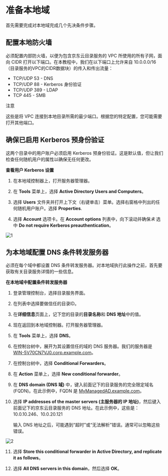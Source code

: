 # 准备本地域

首先需要完成对本地域完成几个先决条件步骤。

## 配置本地防火墙

必须配置内部防火墙，以便为包含京东云目录服务的 VPC 所使用的所有子网，面向 CIDR 打开以下端口。在本教程中，我们在以下端口上允许来自 10.0.0.0/16（目录服务的VPC的CIDR数据块）的传入和传出流量：

- TCP/UDP 53 - DNS
- TCP/UDP 88 - Kerberos 身份验证
- TCP/UDP 389 - LDAP
- TCP 445 - SMB

注意

这些是将 VPC 连接到本地目录所需的最少端口。根据您的特定配置，您可能需要打开其他端口。

## 确保已启用 Kerberos 预身份验证

这两个目录中的用户账户必须启用 Kerberos 预身份验证。这是默认值，但让我们检查任何随机用户的属性以确保无任何更改。

**查看用户 Kerberos 设置**

1. 在本地域控制器上，打开服务器管理器。

2. 在 **Tools** 菜单上，选择 **Active Directory Users and Computers**。

3. 选择 **Users** 文件夹并打开上下文（右键单击）菜单。选择右窗格中列出的任何随机用户账户。选择 **Properties**.

4. 选择 **Account** 选项卡。在 **Account options** 列表中，向下滚动并确保*未* 选中 **Do not require Kerberos preauthentication**。

![1](https://github.com/jdcloudcom/cn/blob/joytaobao-ad-20181122/image/DirectoryService/Local-AD-Prepartion-1.png)

## 为本地域配置 DNS 条件转发服务器

必须在每个域中都设置 DNS 条件转发服务器。对本地域执行此操作之前，首先要获取有关目录服务详情的一些信息。

**在本地域中配置条件转发服务器**

1. 登录管理控制台，选择目录服务界面。

2. 在列表中选择要做信任的目录ID。

3. 在**详细信息**页面上，记下您的目录的**目录名称**和 **DNS 地址**中的值。

4. 现在返回到本地域控制器。打开服务器管理器。

5. 在 **Tools** 菜单上，选择 **DNS**。

6. 在控制台树中，展开为其设置信任的域的 DNS 服务器。我们的服务器是 [WIN-5V70CN7VJ0.corp.example.com](http://win-5v70cn7vj0.corp.example.com/)。

7. 在控制台树中，选择 **Conditional Forwarders**。

8. 在 **Action** 菜单上，选择 **New conditional forwarder**。

9. 在 **DNS domain (DNS 域)** 中，键入前面记下的目录服务的完全限定域名 (FQDN)。在此示例中，FQDN 是 [MyManagedAD.example.com](http://mymanagedad.example.com/)。

10. 选择 **IP addresses of the master servers (主服务器的 IP 地址)**，然后键入前面记下的京东云目录服务的 DNS 地址。在此示例中，这些是：10.0.10.246、10.0.20.121

    输入 DNS 地址之后，可能遇到“超时”或“无法解析”错误。通常可以忽略这些错误。

![2](https://github.com/jdcloudcom/cn/blob/joytaobao-ad-20181122/image/DirectoryService/Local-AD-Prepartion-2.png)

11. 选择 **Store this conditional forwarder in Active Directory, and replicate it as follows**。

12. 选择 **All DNS servers in this domain**，然后选择 **OK**。

